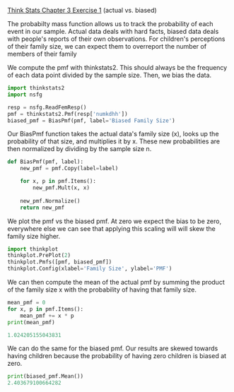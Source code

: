 [Think Stats Chapter 3 Exercise 1](http://greenteapress.com/thinkstats2/html/thinkstats2004.html#toc31) (actual vs. biased)

The probabilty mass function allows us to track the probability of each event in our sample.  Actual data deals with hard facts, biased data deals with people's reports of their own observations.  For children's perceptions of their family size, we can expect them to overreport the number of members of their family

We compute the pmf with thinkstats2.  This should always be the frequency of each data point divided by the sample size.  Then, we bias the data.

```python
import thinkstats2
import nsfg

resp = nsfg.ReadFemResp()
pmf = thinkstats2.Pmf(resp['numkdhh'])
biased_pmf = BiasPmf(pmf, label='Biased Family Size')
```


Our BiasPmf function takes the actual data's family size (x), looks up the probability of that size, and multiplies it by x.  These new probabilities are then normalized by dividing by the sample size n.

```python
def BiasPmf(pmf, label):
    new_pmf = pmf.Copy(label=label)

    for x, p in pmf.Items():
        new_pmf.Mult(x, x)
        
    new_pmf.Normalize()
    return new_pmf
```
We plot the pmf vs the biased pmf.  At zero we expect the bias to be zero, everywhere else we can see that applying this scaling will will skew the family size higher.

```python
import thinkplot
thinkplot.PrePlot(2)
thinkplot.Pmfs([pmf, biased_pmf])
thinkplot.Config(xlabel='Family Size', ylabel='PMF')
```

We can then compute the mean of the actual pmf by summing the product of the family size x with the probability of having that family size.

```python
mean_pmf = 0
for x, p in pmf.Items():
    mean_pmf += x * p
print(mean_pmf)

1.024205155043831
```

We can do the same for the biased pmf.  Our results are skewed towards having children because the probability of having zero children is biased at zero.

```python
print(biased_pmf.Mean())
2.403679100664282
```
